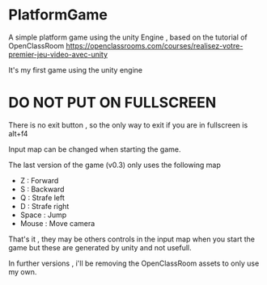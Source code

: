 # PlatformGame
A simple platform game using the unity Engine , based on the tutorial of OpenClassRoom https://openclassrooms.com/courses/realisez-votre-premier-jeu-video-avec-unity


It's my first game using the unity engine

# DO NOT PUT ON FULLSCREEN
There is no exit button , so the only way to exit if you are in fullscreen is alt+f4

Input map can be changed when starting the game.

The last version of the game (v0.3) only uses the following map

* Z : Forward
* S : Backward
* Q : Strafe left
* D : Strafe right
* Space : Jump
* Mouse : Move camera

That's it , they may be others controls in the input map when you start the game but these are generated by unity and not usefull.


In further versions , i'll be removing the OpenClassRoom assets to only use my own.
